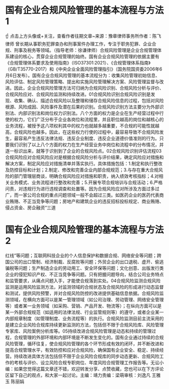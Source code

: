 # 国有企业合规风险管理的基本流程与方法1

☝ 点击上方头像或+关注，查看作者往期文章~来源：豫章律师事务所作者：陈飞律师 曾长期从事职务犯罪查办和刑事案件办理工作，专注于职务犯罪、企业合规、刑事及税务等领域。（指导老师：徐谦律师）合规风险管理是企业合规管理体系建设的核心，贯穿企业合规管理的始终。国有企业合规风险管理的依据主要有《合规管理体系要求及使用指南》（ISO37301:2021）、《合规管理体系指南》（GB/T35770-2017）和《中央企业全面风险管理指引》（国务院国资委2006年6月6日发布）。国有企业合规风险管理的基本流程分为：收集风险管理初始信息、风险评估、制定风险管理策略、提出和实施风险管理解决方案、风险管理监督与改进。因此，企业合规风险管理方法可归纳为合规风险识别、合规风险分析与评价、合规风险应对、合规风险监测和持续改进。01合规风险识别合规风险识别是发现、收集、确认、描述合规风险以及整理和储存合规风险信息的过程，包括对风险根源、风险成因、风险事件及潜在后果的识别。合规风险识别方法主要分为外部识别法、内部识别法和岗位权力识别法。八个方面的权力是企业在生产经营过程中行使的权力，它们广泛分布于企业各岗位和流程里，并且职位越高的岗位和越核心的业务流程，被授予这八项权利其中的权力也就越多越重要，不合规的可能性就越高，合规风险也越多。因此，在这些权力行使的过程中，最容易导致不合规风险发生，最容易产生违反法律法规、违反企业制度、违反企业道德价值准则的行为。只要我们识别了以上八个方面的权力在生产经营业务中岗位和流程中的分布情况，并逐一标识出来，就等于识别到了企业的合规风险点。02合规风险识别评估流程03合规风险应对合规风险应对是根据合规风险分析与评价结果，确定风险应对措施和解决方案，制定风险应对措施清单并落实执行。具体措施包括：1.制定和执行整改及防控目标和计划；2.制定、修改和完善企业内部合规规范；3.与存在重大合规风险的部门管理层商谈，明确合规风险应对措施和职责，纳入绩效考核指标；4.对相关业务模式、业务流程进行整改和完善；5.开展专项合规培训与合规活动；6.严格问责，对违规行为进行违规调查和处置等。因为合规风险应对所涉及方面过多过广，而一家公司合规的重点问题领域一般不会超过三类。如医药企业的医药代表商业贿赂、不正当竞争等问题；房地产和建筑企业的违反招标投标规定、商业贿赂、侵占资金、房企融资“三道

# 国有企业合规风险管理的基本流程与方法2

红线”等问题；互联网科技企业的个人信息保护和数据合规、网络安全等问题；跨国公司的出口管制、经济制裁、反腐败等问题；外贸企业的出口退税、虚开、偷逃骗税等问题；生产制造企业的劳动用工、安全环保等问题；文化创意、出版发行类企业的侵犯知识产权、不正当竞争等问题。只有把握问题导向，结合公司业务特点和监管要求，从痛点问题入手，才能使合规落到实处。04合规风险监测合规风险监测是运用风险监测方法，对监测领域的合规状态及合规风险的形成进行动态监督和测试，提供风险预警，并对合规风险防控的改进提供基础信息依据。合规风险监测领域，在横向方面可以是某一管理领域（如公司治理、劳动管理、网络安全管理等）或者某一业务领域（如采购、营销、产品开发、物流等）；在纵向方面可以是某一外部合规规范（如适用的法律法规、行业监管规则等）的遵守，或者企业某一内部规章制度（如管理制度、业务流程等）的执行。合规风险监测目前主流采用的是建立企业风险合规库持续更新监测的方法，包括但不限于合规风险库、风险管理专家库、风险案例分析库等。05持续改进合规风险管理是动态和持续的管理过程，合规管理的外部环境和内部环境是不断发生变化的。国有企业通过持续的合规风险管理，循环往复，使合规风险管理的各个环节形成有效的闭环，并不断改进和提高合规管理水平，有效防控和应对合规风险，确保国有企业安全、稳定、持续经营。持续改进具体方法包括但不限于企业风险合规库的同步动态更新、合规风险工作的考核与评价、设立风险合规专职岗位、年度风险合规管理工作报告等。无讼小编：如果您觉得这篇文章还不错，欢迎转发分享、点赞收藏，您也可以在下方评论区留下自己的观点，和大家一起讨论。主编：靖力责编：梁萌审核：刘逸凡 王雅玉 陈丽娟

